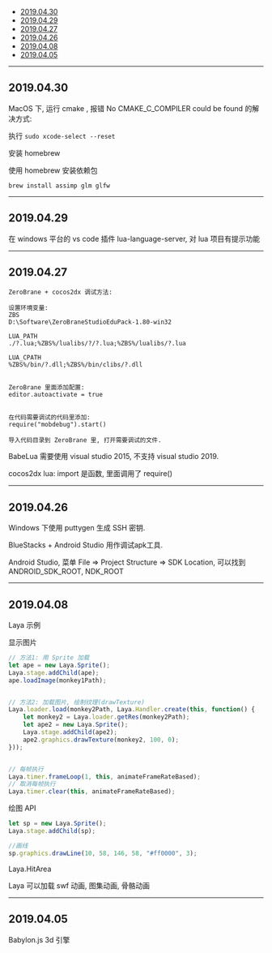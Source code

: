 

- [2019.04.30](#20190430)
- [2019.04.29](#20190429)
- [2019.04.27](#20190427)
- [2019.04.26](#20190426)
- [2019.04.08](#20190408)
- [2019.04.05](#20190405)

---

## 2019.04.30
MacOS 下, 运行 cmake , 报错 No CMAKE_C_COMPILER could be found 的解决方式:

执行 `sudo xcode-select --reset`

安装 homebrew

使用 homebrew 安装依赖包

`brew install assimp glm glfw`

---

## 2019.04.29

在 windows 平台的 vs code 插件 lua-language-server, 对 lua 项目有提示功能

---

## 2019.04.27

```
ZeroBrane + cocos2dx 调试方法:

设置环境变量:
ZBS
D:\Software\ZeroBraneStudioEduPack-1.80-win32

LUA_PATH
./?.lua;%ZBS%/lualibs/?/?.lua;%ZBS%/lualibs/?.lua

LUA_CPATH
%ZBS%/bin/?.dll;%ZBS%/bin/clibs/?.dll


ZeroBrane 里面添加配置:
editor.autoactivate = true


在代码需要调试的代码里添加:
require("mobdebug").start()

导入代码目录到 ZeroBrane 里, 打开需要调试的文件.
```

BabeLua 需要使用 visual studio 2015, 不支持 visual studio 2019.


cocos2dx lua:
import 是函数, 里面调用了 require()

---

## 2019.04.26

Windows 下使用 puttygen 生成 SSH 密钥.

BlueStacks + Android Studio 用作调试apk工具.

Android Studio, 菜单 File => Project Structure => SDK Location, 可以找到 ANDROID_SDK_ROOT, NDK_ROOT

---

## 2019.04.08
Laya 示例

显示图片

```js
// 方法1: 用 Sprite 加载
let ape = new Laya.Sprite();
Laya.stage.addChild(ape);
ape.loadImage(monkey1Path);


// 方法2: 加载图片, 绘制纹理(drawTexture)
Laya.loader.load(monkey2Path, Laya.Handler.create(this, function() {
    let monkey2 = Laya.loader.getRes(monkey2Path);
    let ape2 = new Laya.Sprite();
    Laya.stage.addChild(ape2);
    ape2.graphics.drawTexture(monkey2, 100, 0);
}));

```

```js

// 每帧执行
Laya.timer.frameLoop(1, this, animateFrameRateBased);
// 取消每帧执行
Laya.timer.clear(this, animateFrameRateBased);

```

绘图 API

```js
let sp = new Laya.Sprite();
Laya.stage.addChild(sp);

//画线
sp.graphics.drawLine(10, 58, 146, 58, "#ff0000", 3);

```

Laya.HitArea


Laya 可以加载 swf 动画, 图集动画, 骨骼动画

---

## 2019.04.05

Babylon.js    3d 引擎


